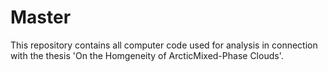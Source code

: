 # Master
This repository contains all computer code used for analysis in connection with the thesis 'On the Homgeneity of ArcticMixed-Phase Clouds'.


